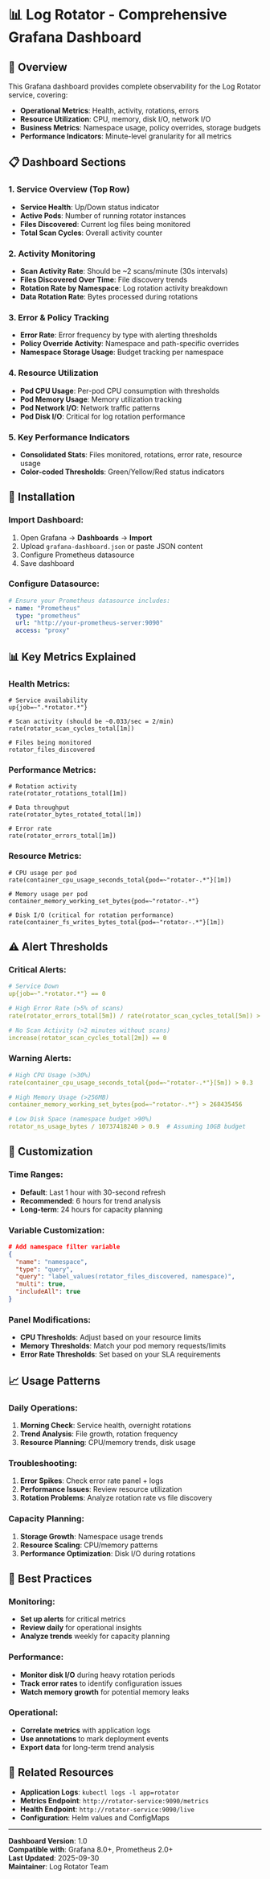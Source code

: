 # 📊 Log Rotator - Comprehensive Grafana Dashboard

## 🎯 **Overview**

This Grafana dashboard provides complete observability for the Log Rotator service, covering:
- **Operational Metrics**: Health, activity, rotations, errors
- **Resource Utilization**: CPU, memory, disk I/O, network I/O
- **Business Metrics**: Namespace usage, policy overrides, storage budgets
- **Performance Indicators**: Minute-level granularity for all metrics

## 📋 **Dashboard Sections**

### **1. Service Overview (Top Row)**
- **Service Health**: Up/Down status indicator
- **Active Pods**: Number of running rotator instances
- **Files Discovered**: Current log files being monitored
- **Total Scan Cycles**: Overall activity counter

### **2. Activity Monitoring**
- **Scan Activity Rate**: Should be ~2 scans/minute (30s intervals)
- **Files Discovered Over Time**: File discovery trends
- **Rotation Rate by Namespace**: Log rotation activity breakdown
- **Data Rotation Rate**: Bytes processed during rotations

### **3. Error & Policy Tracking**
- **Error Rate**: Error frequency by type with alerting thresholds
- **Policy Override Activity**: Namespace and path-specific overrides
- **Namespace Storage Usage**: Budget tracking per namespace

### **4. Resource Utilization**
- **Pod CPU Usage**: Per-pod CPU consumption with thresholds
- **Pod Memory Usage**: Memory utilization tracking
- **Pod Network I/O**: Network traffic patterns
- **Pod Disk I/O**: Critical for log rotation performance

### **5. Key Performance Indicators**
- **Consolidated Stats**: Files monitored, rotations, error rate, resource usage
- **Color-coded Thresholds**: Green/Yellow/Red status indicators

## 🚀 **Installation**

### **Import Dashboard:**
1. Open Grafana → **Dashboards** → **Import**
2. Upload `grafana-dashboard.json` or paste JSON content
3. Configure Prometheus datasource
4. Save dashboard

### **Configure Datasource:**
```yaml
# Ensure your Prometheus datasource includes:
- name: "Prometheus"
  type: "prometheus"
  url: "http://your-prometheus-server:9090"
  access: "proxy"
```

## 📊 **Key Metrics Explained**

### **Health Metrics:**
```promql
# Service availability
up{job=~".*rotator.*"}

# Scan activity (should be ~0.033/sec = 2/min)
rate(rotator_scan_cycles_total[1m])

# Files being monitored
rotator_files_discovered
```

### **Performance Metrics:**
```promql
# Rotation activity
rate(rotator_rotations_total[1m])

# Data throughput
rate(rotator_bytes_rotated_total[1m])

# Error rate
rate(rotator_errors_total[1m])
```

### **Resource Metrics:**
```promql
# CPU usage per pod
rate(container_cpu_usage_seconds_total{pod=~"rotator-.*"}[1m])

# Memory usage per pod
container_memory_working_set_bytes{pod=~"rotator-.*"}

# Disk I/O (critical for rotation performance)
rate(container_fs_writes_bytes_total{pod=~"rotator-.*"}[1m])
```

## ⚠️ **Alert Thresholds**

### **Critical Alerts:**
```yaml
# Service Down
up{job=~".*rotator.*"} == 0

# High Error Rate (>5% of scans)
rate(rotator_errors_total[5m]) / rate(rotator_scan_cycles_total[5m]) > 0.05

# No Scan Activity (>2 minutes without scans)
increase(rotator_scan_cycles_total[2m]) == 0
```

### **Warning Alerts:**
```yaml
# High CPU Usage (>30%)
rate(container_cpu_usage_seconds_total{pod=~"rotator-.*"}[5m]) > 0.3

# High Memory Usage (>256MB)
container_memory_working_set_bytes{pod=~"rotator-.*"} > 268435456

# Low Disk Space (namespace budget >90%)
rotator_ns_usage_bytes / 10737418240 > 0.9  # Assuming 10GB budget
```

## 🔧 **Customization**

### **Time Ranges:**
- **Default**: Last 1 hour with 30-second refresh
- **Recommended**: 6 hours for trend analysis
- **Long-term**: 24 hours for capacity planning

### **Variable Customization:**
```json
# Add namespace filter variable
{
  "name": "namespace",
  "type": "query",
  "query": "label_values(rotator_files_discovered, namespace)",
  "multi": true,
  "includeAll": true
}
```

### **Panel Modifications:**
- **CPU Thresholds**: Adjust based on your resource limits
- **Memory Thresholds**: Match your pod memory requests/limits
- **Error Rate Thresholds**: Set based on your SLA requirements

## 📈 **Usage Patterns**

### **Daily Operations:**
1. **Morning Check**: Service health, overnight rotations
2. **Trend Analysis**: File growth, rotation frequency
3. **Resource Planning**: CPU/memory trends, disk usage

### **Troubleshooting:**
1. **Error Spikes**: Check error rate panel + logs
2. **Performance Issues**: Review resource utilization
3. **Rotation Problems**: Analyze rotation rate vs file discovery

### **Capacity Planning:**
1. **Storage Growth**: Namespace usage trends
2. **Resource Scaling**: CPU/memory patterns
3. **Performance Optimization**: Disk I/O during rotations

## 🎯 **Best Practices**

### **Monitoring:**
- **Set up alerts** for critical metrics
- **Review daily** for operational insights
- **Analyze trends** weekly for capacity planning

### **Performance:**
- **Monitor disk I/O** during heavy rotation periods
- **Track error rates** to identify configuration issues
- **Watch memory growth** for potential memory leaks

### **Operational:**
- **Correlate metrics** with application logs
- **Use annotations** to mark deployment events
- **Export data** for long-term trend analysis

## 🔗 **Related Resources**

- **Application Logs**: `kubectl logs -l app=rotator`
- **Metrics Endpoint**: `http://rotator-service:9090/metrics`
- **Health Endpoint**: `http://rotator-service:9090/live`
- **Configuration**: Helm values and ConfigMaps

---

**Dashboard Version**: 1.0  
**Compatible with**: Grafana 8.0+, Prometheus 2.0+  
**Last Updated**: 2025-09-30  
**Maintainer**: Log Rotator Team
